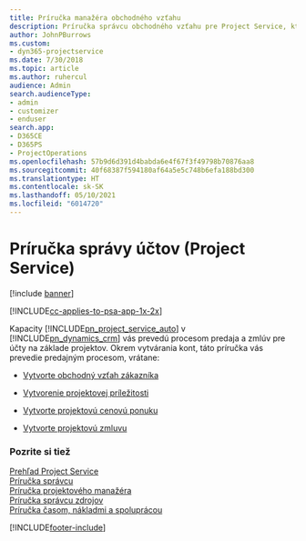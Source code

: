 ```yaml
---
title: Príručka manažéra obchodného vzťahu
description: Príručka správcu obchodného vzťahu pre Project Service, ktorá ponúka prehľad procesov predaja a zmlúv pre projektové obchodné vzťahy
author: JohnPBurrows
ms.custom:
- dyn365-projectservice
ms.date: 7/30/2018
ms.topic: article
ms.author: ruhercul
audience: Admin
search.audienceType:
- admin
- customizer
- enduser
search.app:
- D365CE
- D365PS
- ProjectOperations
ms.openlocfilehash: 57b9d6d391d4babda6e4f67f3f49798b70876aa8
ms.sourcegitcommit: 40f68387f594180af64a5e5c748b6efa188bd300
ms.translationtype: HT
ms.contentlocale: sk-SK
ms.lasthandoff: 05/10/2021
ms.locfileid: "6014720"
---
```

# <a name="account-manager-guide-project-service"></a>Príručka správy účtov (Project Service)

[!include [banner](../includes/psa-now-project-operations.md)]

[!INCLUDE[cc-applies-to-psa-app-1x-2x](../includes/cc-applies-to-psa-app-1x-2x.md)]

Kapacity [!INCLUDE[pn_project_service_auto](../includes/pn-project-service-auto.md)] v [!INCLUDE[pn_dynamics_crm](../includes/pn-dynamics-crm.md)] vás prevedú procesom predaja a zmlúv pre účty na základe projektov. Okrem vytvárania kont, táto príručka vás prevedie predajným procesom, vrátane:  
  
-   [Vytvorte obchodný vzťah zákazníka](../psa/create-customer-account.md)  
  
-   [Vytvorenie projektovej príležitosti](../psa/create-project-opportunity.md)  
  
-   [Vytvorte projektovú cenovú ponuku](../psa/create-project-quote.md)  
  
-   [Vytvorte projektovú zmluvu](../psa/create-project-contract.md)  
  
  
### <a name="see-also"></a>Pozrite si tiež  
 [Prehľad Project Service](../psa/overview.md)   
 [Príručka správcu](../psa/admin-guide.md)   
 [Príručka projektového manažéra](../psa/project-manager-guide.md)   
 [Príručka správcu zdrojov](../psa/resource-manager-guide.md)   
 [Príručka časom, nákladmi a spoluprácou](../psa/time-expense-collaboration-guide.md)


[!INCLUDE[footer-include](../includes/footer-banner.md)]
